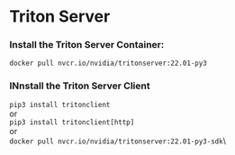 # Triton Server

### Install the Triton Server Container:
`docker pull nvcr.io/nvidia/tritonserver:22.01-py3`

### INnstall the Triton Server Client
`pip3 install tritonclient`\
  or\
`pip3 install tritonclient[http]`\
  or\
`docker pull nvcr.io/nvidia/tritonserver:22.01-py3-sdk`\
